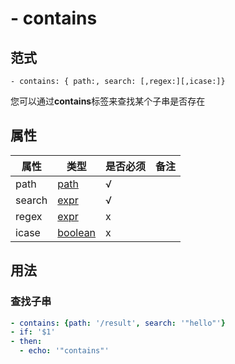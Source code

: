 # \- contains

## 范式
```
- contains: { path:, search: [,regex:][,icase:]}
```
您可以通过**contains**标签来查找某个子串是否存在

## 属性
| 属性 | 类型 | 是否必须 | 备注 |
|--------|--------|--------|--------|
|   path   | [path](datatype.md)  | √ |   |
|   search   | [expr](datatype.md)  | √  |   |
|   regex   | [expr](datatype.md)  | x |   |
|   icase   | [boolean](datatype.md)  | x |   |

## 用法
### 查找子串
```yaml
- contains: {path: '/result', search: '"hello"'}
- if: '$1'
- then:
  - echo: '"contains"' 
```